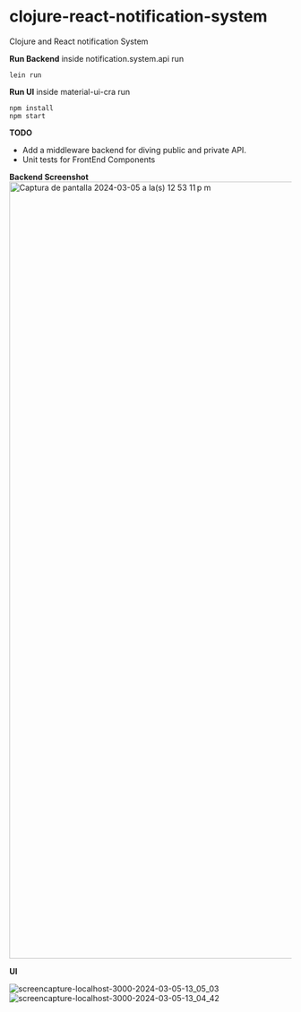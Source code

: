 # clojure-react-notification-system
Clojure and React notification System


**Run Backend**
inside notification.system.api run
```
lein run
```
**Run UI**
inside material-ui-cra run 

```
npm install
npm start
```

**TODO**
* Add a middleware backend for diving public and private API.
* Unit tests for FrontEnd Components

**Backend Screenshot**
<img width="1387" alt="Captura de pantalla 2024-03-05 a la(s) 12 53 11 p m" src="https://github.com/TheSuperJez/clojure-react-notification-system/assets/6811612/2eb54124-0835-44b3-8347-5cd4b110e87d">


**UI**

![screencapture-localhost-3000-2024-03-05-13_05_03](https://github.com/TheSuperJez/clojure-react-notification-system/assets/6811612/fa09f403-04f4-4e91-ba1b-ee20038fc7a4)
![screencapture-localhost-3000-2024-03-05-13_04_42](https://github.com/TheSuperJez/clojure-react-notification-system/assets/6811612/d25a83db-325a-4b7d-be64-3b3b08c1eefc)
